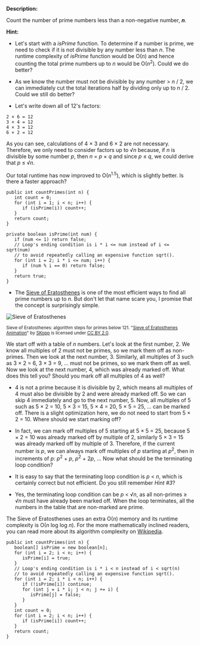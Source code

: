 **Description:**

Count the number of prime numbers less than a non-negative number, ***n***.

**Hint:**

 - Let's start with a *isPrime* function. To determine if a number is prime, we need to check if it is not divisible by any number less than *n*. The runtime complexity of *isPrime* function would be O(*n*) and hence counting the total prime numbers up to *n* would be O(*n*<sup>2</sup>). Could we do better?

 - As we know the number must not be divisible by any number > *n* / 2, we can immediately cut the total iterations half by dividing only up to *n* / 2. Could we still do better?

 - Let's write down all of 12's factors:

```
2 × 6 = 12
3 × 4 = 12
4 × 3 = 12
6 × 2 = 12
```

As you can see, calculations of 4 × 3 and 6 × 2 are not necessary. Therefore, we only need to consider factors up to √*n* because, if *n* is divisible by some number *p*, then *n* = *p* × *q* and since *p* ≤ *q*, we could derive that *p* ≤ √*n*.

Our total runtime has now improved to O(*n*<sup>1.5</sup>), which is slightly better. Is there a faster approach?

```
public int countPrimes(int n) {
   int count = 0;
   for (int i = 1; i < n; i++) {
      if (isPrime(i)) count++;
   }
   return count;
}

private boolean isPrime(int num) {
   if (num <= 1) return false;
   // Loop's ending condition is i * i <= num instead of i <= sqrt(num)
   // to avoid repeatedly calling an expensive function sqrt().
   for (int i = 2; i * i <= num; i++) {
      if (num % i == 0) return false;
   }
   return true;
}
```

 - The [Sieve of Eratosthenes][1] is one of the most efficient ways to find all prime numbers up to *n*. But don't let that name scare you, I promise that the concept is surprisingly simple.

![Sieve of Eratosthenes][2]

<small>Sieve of Eratosthenes: algorithm steps for primes below 121. "[Sieve of Eratosthenes Animation][3]" by [SKopp][4] is licensed under [CC BY 2.0][5].</small>

We start off with a table of *n* numbers. Let's look at the first number, 2. We know all multiples of 2 must not be primes, so we mark them off as non-primes. Then we look at the next number, 3. Similarly, all multiples of 3 such as 3 × 2 = 6, 3 × 3 = 9, ... must not be primes, so we mark them off as well. Now we look at the next number, 4, which was already marked off. What does this tell you? Should you mark off all multiples of 4 as well?

 - 4 is not a prime because it is divisible by 2, which means all multiples of 4 must also be divisible by 2 and were already marked off. So we can skip 4 immediately and go to the next number, 5. Now, all multiples of 5 such as 5 × 2 = 10, 5 × 3 = 15, 5 × 4 = 20, 5 × 5 = 25, ... can be marked off. There is a slight optimization here, we do not need to start from 5 × 2 = 10. Where should we start marking off?

 - In fact, we can mark off multiples of 5 starting at 5 × 5 = 25, because 5 × 2 = 10 was already marked off by multiple of 2, similarly 5 × 3 = 15 was already marked off by multiple of 3. Therefore, if the current number is *p*, we can always mark off multiples of *p* starting at *p*<sup>2</sup>, then in increments of *p*: *p*<sup>2</sup> + *p*, *p*<sup>2</sup> + 2<i>p</i>, ... Now what should be the terminating loop condition?

 - It is easy to say that the terminating loop condition is *p* < *n*, which is certainly correct but not efficient. Do you still remember *Hint #3*?

 - Yes, the terminating loop condition can be *p* < √*n*, as all non-primes ≥ √*n* must have already been marked off. When the loop terminates, all the numbers in the table that are non-marked are prime.

The Sieve of Eratosthenes uses an extra O(*n*) memory and its runtime complexity is O(*n* log log *n*). For the more mathematically inclined readers, you can read more about its algorithm complexity on [Wikipedia][6].

```
public int countPrimes(int n) {
   boolean[] isPrime = new boolean[n];
   for (int i = 2; i < n; i++) {
      isPrime[i] = true;
   }
   // Loop's ending condition is i * i < n instead of i < sqrt(n)
   // to avoid repeatedly calling an expensive function sqrt().
   for (int i = 2; i * i < n; i++) {
      if (!isPrime[i]) continue;
      for (int j = i * i; j < n; j += i) {
         isPrime[j] = false;
      }
   }
   int count = 0;
   for (int i = 2; i < n; i++) {
      if (isPrime[i]) count++;
   }
   return count;
}
```

  [1]: https://en.wikipedia.org/wiki/Sieve_of_Eratosthenes
  [2]: https://leetcode.com/static/images/solutions/Sieve_of_Eratosthenes_animation.gif
  [3]: https://commons.wikimedia.org/wiki/File:Sieve_of_Eratosthenes_animation.gif
  [4]: https://de.wikipedia.org/wiki/Benutzer:SKopp
  [5]: http://creativecommons.org/licenses/by/2.0/
  [6]: https://en.wikipedia.org/wiki/Sieve_of_Eratosthenes#Algorithm_complexity
